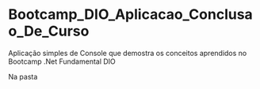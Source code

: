# Bootcamp_DIO_Aplicacao_Conclusao_De_Curso
Aplicação simples de Console que demostra os conceitos aprendidos no Bootcamp .Net Fundamental DIO

Na pasta 
